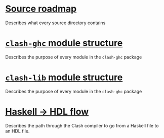# [Source roadmap](commentary/source_tree_roadmap.md)
Describes what every source directory contains

# [`clash-ghc` module structure](commentary/clash_ghc_module_structure.md)
Describes the purpose of every module in the `clash-ghc` package

# [`clash-lib` module structure](commentary/clash_lib_module_structure.md)
Describes the purpose of every module in the `clash-ghc` package

# [Haskell -> HDL flow](commentary/module_pipeline_flow.md)
Describes the path through the Clash compiler to go from a Haskell file to an
HDL file.

